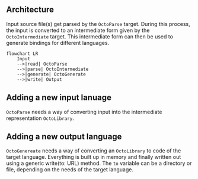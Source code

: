 ## Architecture

Input source file(s) get parsed by the `OctoParse` target. During this process, the input
is converted to an intermediate form given by the `OctoIntermediate` target. This
intermediate form can then be used to generate bindings for different languages.

```mermaid
flowchart LR
    Input
    -->|read| OctoParse
    -->|parse| OctoIntermediate
    -->|generate| OctoGenerate
    -->|write| Output
```

## Adding a new input lanuage

`OctoParse` needs a way of converting input into the intermediate representation `OctoLibrary`.

## Adding a new output language

`OctoGenereate` needs a way of converting an `OctoLibrary` to code of the target language.
Everything is built up in memory and finally written out using a generic write(to: URL) method.
The `to` variable can be a directory or file, depending on the needs of the target language.
